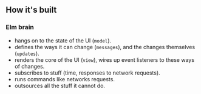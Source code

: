 ## How it's built

### Elm brain

* hangs on to the state of the UI (`model`).
* defines the ways it can change (`messages`), and the changes themselves (`updates`).
* renders the core of the UI (`view`), wires up event listeners to these ways of changes.
* subscribes to stuff (time, responses to network requests).
* runs commands like networks requests.
* outsources all the stuff it cannot do.
